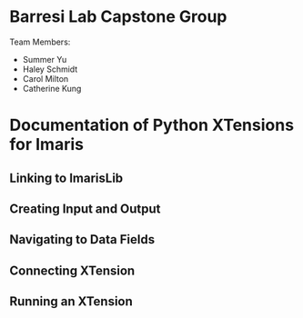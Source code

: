 # Barresi Lab Capstone Group

Team Members:
- Summer Yu 
- Haley Schmidt
- Carol Milton
- Catherine Kung

# Documentation of Python XTensions for Imaris

## Linking to ImarisLib


## Creating Input and Output


## Navigating to Data Fields


## Connecting XTension


## Running an XTension







